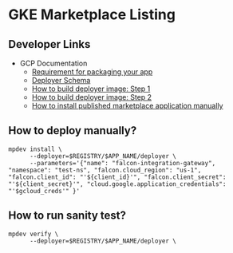 # GKE Marketplace Listing

## Developer Links

 - GCP Documentation
   - [Requirement for packaging your app](https://cloud.google.com/marketplace/docs/partners/kubernetes/create-app-package)
   - [Deployer Schema](https://github.com/GoogleCloudPlatform/marketplace-k8s-app-tools/blob/master/docs/schema.md#x-google-marketplace-1)
   - [How to build deployer image: Step 1](https://github.com/GoogleCloudPlatform/marketplace-k8s-app-tools/blob/master/docs/building-deployer.md)
   - [How to build deployer image: Step 2](https://github.com/GoogleCloudPlatform/marketplace-k8s-app-tools/blob/master/docs/building-deployer-helm.md)
   - [How to install published marketplace application manually](https://github.com/GoogleCloudPlatform/marketplace-k8s-app-tools/blob/master/docs/mpdev-references.md#installing-a-published-marketplace-app)

## How to deploy manually?
```
mpdev install \
      --deployer=$REGISTRY/$APP_NAME/deployer \
      --parameters='{"name": "falcon-integration-gateway", "namespace": "test-ns", "falcon.cloud_region": "us-1", "falcon.client_id": "'${client_id}'", "falcon.client_secret": "'${client_secret}'", "cloud.google.application_credentials": "'$gcloud_creds'" }'
```

## How to run sanity test?
```
mpdev verify \
      --deployer=$REGISTRY/$APP_NAME/deployer \

```
